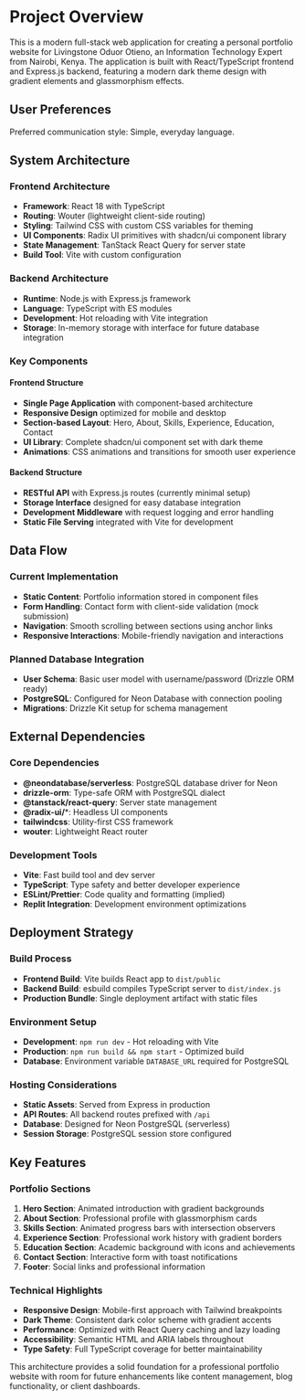 # Project Overview

This is a modern full-stack web application for creating a personal portfolio website for Livingstone Oduor Otieno, an Information Technology Expert from Nairobi, Kenya. The application is built with React/TypeScript frontend and Express.js backend, featuring a modern dark theme design with gradient elements and glassmorphism effects.

## User Preferences

Preferred communication style: Simple, everyday language.

## System Architecture

### Frontend Architecture
- **Framework**: React 18 with TypeScript
- **Routing**: Wouter (lightweight client-side routing)
- **Styling**: Tailwind CSS with custom CSS variables for theming
- **UI Components**: Radix UI primitives with shadcn/ui component library
- **State Management**: TanStack React Query for server state
- **Build Tool**: Vite with custom configuration

### Backend Architecture
- **Runtime**: Node.js with Express.js framework
- **Language**: TypeScript with ES modules
- **Development**: Hot reloading with Vite integration
- **Storage**: In-memory storage with interface for future database integration

### Key Components

#### Frontend Structure
- **Single Page Application** with component-based architecture
- **Responsive Design** optimized for mobile and desktop
- **Section-based Layout**: Hero, About, Skills, Experience, Education, Contact
- **UI Library**: Complete shadcn/ui component set with dark theme
- **Animations**: CSS animations and transitions for smooth user experience

#### Backend Structure
- **RESTful API** with Express.js routes (currently minimal setup)
- **Storage Interface** designed for easy database integration
- **Development Middleware** with request logging and error handling
- **Static File Serving** integrated with Vite for development

## Data Flow

### Current Implementation
- **Static Content**: Portfolio information stored in component files
- **Form Handling**: Contact form with client-side validation (mock submission)
- **Navigation**: Smooth scrolling between sections using anchor links
- **Responsive Interactions**: Mobile-friendly navigation and interactions

### Planned Database Integration
- **User Schema**: Basic user model with username/password (Drizzle ORM ready)
- **PostgreSQL**: Configured for Neon Database with connection pooling
- **Migrations**: Drizzle Kit setup for schema management

## External Dependencies

### Core Dependencies
- **@neondatabase/serverless**: PostgreSQL database driver for Neon
- **drizzle-orm**: Type-safe ORM with PostgreSQL dialect
- **@tanstack/react-query**: Server state management
- **@radix-ui/***: Headless UI components
- **tailwindcss**: Utility-first CSS framework
- **wouter**: Lightweight React router

### Development Tools
- **Vite**: Fast build tool and dev server
- **TypeScript**: Type safety and better developer experience
- **ESLint/Prettier**: Code quality and formatting (implied)
- **Replit Integration**: Development environment optimizations

## Deployment Strategy

### Build Process
- **Frontend Build**: Vite builds React app to `dist/public`
- **Backend Build**: esbuild compiles TypeScript server to `dist/index.js`
- **Production Bundle**: Single deployment artifact with static files

### Environment Setup
- **Development**: `npm run dev` - Hot reloading with Vite
- **Production**: `npm run build && npm start` - Optimized build
- **Database**: Environment variable `DATABASE_URL` required for PostgreSQL

### Hosting Considerations
- **Static Assets**: Served from Express in production
- **API Routes**: All backend routes prefixed with `/api`
- **Database**: Designed for Neon PostgreSQL (serverless)
- **Session Storage**: PostgreSQL session store configured

## Key Features

### Portfolio Sections
1. **Hero Section**: Animated introduction with gradient backgrounds
2. **About Section**: Professional profile with glassmorphism cards
3. **Skills Section**: Animated progress bars with intersection observers
4. **Experience Section**: Professional work history with gradient borders
5. **Education Section**: Academic background with icons and achievements
6. **Contact Section**: Interactive form with toast notifications
7. **Footer**: Social links and professional information

### Technical Highlights
- **Responsive Design**: Mobile-first approach with Tailwind breakpoints
- **Dark Theme**: Consistent dark color scheme with gradient accents
- **Performance**: Optimized with React Query caching and lazy loading
- **Accessibility**: Semantic HTML and ARIA labels throughout
- **Type Safety**: Full TypeScript coverage for better maintainability

This architecture provides a solid foundation for a professional portfolio website with room for future enhancements like content management, blog functionality, or client dashboards.